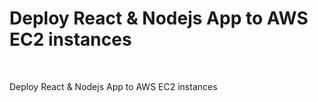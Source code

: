 # Deploy React & Nodejs App to AWS EC2 instances
<br>
<p>
Deploy React & Nodejs App to AWS EC2 instances
</p>
  <br>


